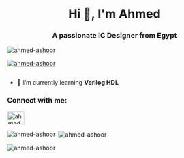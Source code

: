 <h1 align="center">Hi 👋, I'm Ahmed</h1>
<h3 align="center">A passionate IC Designer from Egypt</h3>

<p align="left"> <img src="https://komarev.com/ghpvc/?username=ahmed-ashoor&label=Profile%20views&color=0e75b6&style=flat" alt="ahmed-ashoor" /> </p>

<p align="left"> <a href="https://github.com/ryo-ma/github-profile-trophy"><img src="https://github-profile-trophy.vercel.app/?username=ahmed-ashoor" alt="ahmed-ashoor" /></a> </p>

<p align="left"> <a href="https://twitter.com/" target="blank"><img src="https://img.shields.io/twitter/follow/?logo=twitter&style=for-the-badge" alt="" /></a> </p>

- 🌱 I’m currently learning **Verilog HDL**

<h3 align="left">Connect with me:</h3>
<p align="left">
<a href="https://linkedin.com/in/ahmedashoor" target="blank"><img align="center" src="https://raw.githubusercontent.com/rahuldkjain/github-profile-readme-generator/master/src/images/icons/Social/linked-in-alt.svg" alt="ahmedashoor" height="30" width="40" /></a>
</p>

<p><img align="left" src="https://github-readme-stats.vercel.app/api/top-langs?username=ahmed-ashoor&show_icons=true&locale=en&layout=compact" alt="ahmed-ashoor" /></p>

<p>&nbsp;<img align="center" src="https://github-readme-stats.vercel.app/api?username=ahmed-ashoor&show_icons=true&locale=en" alt="ahmed-ashoor" /></p>

<p><img align="center" src="https://github-readme-streak-stats.herokuapp.com/?user=ahmed-ashoor&" alt="ahmed-ashoor" /></p>
